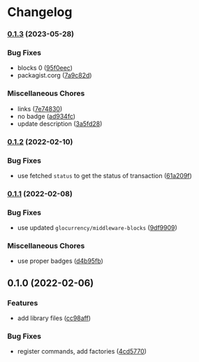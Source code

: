 # Changelog

### [0.1.3](https://www.github.com/glocurrency/fidelity-bank-service/compare/v0.1.2...v0.1.3) (2023-05-28)


### Bug Fixes

* blocks 0 ([95f0eec](https://www.github.com/glocurrency/fidelity-bank-service/commit/95f0eeccbd665f8235ca2bbcace893fed3b3a380))
* packagist.corg ([7a9c82d](https://www.github.com/glocurrency/fidelity-bank-service/commit/7a9c82d2f8947b21f2bc1d3821fd97df68f9c706))


### Miscellaneous Chores

* links ([7e74830](https://www.github.com/glocurrency/fidelity-bank-service/commit/7e74830a902fc01419713d78c50462ab358c2b36))
* no badge ([ad934fc](https://www.github.com/glocurrency/fidelity-bank-service/commit/ad934fce4be16c238e41acfd9765766d642936aa))
* update description ([3a5fd28](https://www.github.com/glocurrency/fidelity-bank-service/commit/3a5fd28ae476df9921cf2524cd467a7daab1dfc9))

### [0.1.2](https://www.github.com/glocurrency/fidelity-bank-service/compare/v0.1.1...v0.1.2) (2022-02-10)


### Bug Fixes

* use fetched `status` to get the status of transaction ([61a209f](https://www.github.com/glocurrency/fidelity-bank-service/commit/61a209fa419c006857ac9dd4e2f6499568629857))

### [0.1.1](https://www.github.com/glocurrency/fidelity-bank-service/compare/v0.1.0...v0.1.1) (2022-02-08)


### Bug Fixes

* use updated `glocurrency/middleware-blocks` ([9df9909](https://www.github.com/glocurrency/fidelity-bank-service/commit/9df990980b7b33c2c354c47b3d461086b672f262))


### Miscellaneous Chores

* use proper badges ([d4b95fb](https://www.github.com/glocurrency/fidelity-bank-service/commit/d4b95fb0ea71fc122956ec2e6908da5c14316ec2))

## 0.1.0 (2022-02-06)


### Features

* add library files ([cc98aff](https://www.github.com/glocurrency/fidelity-bank-service/commit/cc98aff4ee9ebbbfc8aaa19e397f9ec0c82291a1))


### Bug Fixes

* register commands, add factories ([4cd5770](https://www.github.com/glocurrency/fidelity-bank-service/commit/4cd577068e307f7fffed6fe2cccf18b23eb4c65c))
